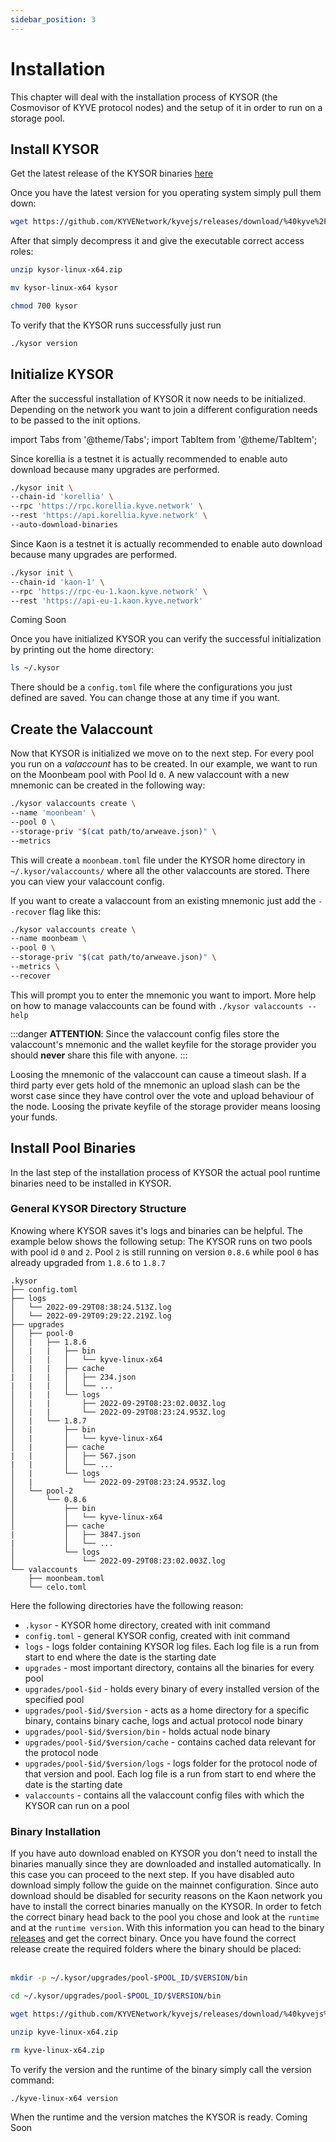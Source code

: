 ```yaml
---
sidebar_position: 3
---
```


# Installation

This chapter will deal with the installation process of KYSOR (the Cosmovisor of KYVE protocol nodes) and the setup of it in order to run on a storage pool.

## Install KYSOR

Get the latest release of the KYSOR binaries [here](https://github.com/KYVENetwork/kyvejs/releases?q=kysor&expanded=true)

Once you have the latest version for you operating system simply
pull them down:

```bash
wget https://github.com/KYVENetwork/kyvejs/releases/download/%40kyve%2Fkysor%401.0.0-beta.8/kysor-linux-x64.zip
```

After that simply decompress it and give the executable correct access roles:

```bash
unzip kysor-linux-x64.zip
```

```bash
mv kysor-linux-x64 kysor
```

```bash
chmod 700 kysor
```

To verify that the KYSOR runs successfully just run

```bash
./kysor version
```

## Initialize KYSOR

After the successful installation of KYSOR it now needs to be initialized. Depending on the network you want to join a different
configuration needs to be passed to the init options.

import Tabs from '@theme/Tabs';
import TabItem from '@theme/TabItem';

<Tabs groupId="network">
  <TabItem value="korellia" label="Korellia">
    Since korellia is a testnet it is actually recommended to enable auto download because many upgrades are performed.

```bash
./kysor init \
--chain-id 'korellia' \
--rpc 'https://rpc.korellia.kyve.network' \
--rest 'https://api.korellia.kyve.network' \
--auto-download-binaries
```

  </TabItem>
  <TabItem value="kaon" label="Kaon">
    Since Kaon is a testnet it is actually recommended to enable auto download because many upgrades are performed.

```bash
./kysor init \
--chain-id 'kaon-1' \
--rpc 'https://rpc-eu-1.kaon.kyve.network' \
--rest 'https://api-eu-1.kaon.kyve.network'
```

  </TabItem>
  <TabItem value="mainnet" label="Mainnet">
    Coming Soon
  </TabItem>
</Tabs>

Once you have initialized KYSOR you can verify the successful initialization by printing out the home directory:

```bash
ls ~/.kysor
```

There should be a `config.toml` file where the configurations you just defined are saved. You can change those at any time if you want.

## Create the Valaccount

Now that KYSOR is initialized we move on to the next step. For every pool you run on a _valaccount_ has to be created. In our example, we want to run on the Moonbeam pool with Pool Id `0`. A new valaccount with a new mnemonic can be created in the following way:

```bash
./kysor valaccounts create \
--name 'moonbeam' \
--pool 0 \
--storage-priv "$(cat path/to/arweave.json)" \
--metrics
```

This will create a `moonbeam.toml` file under the KYSOR home directory in `~/.kysor/valaccounts/` where all the other valaccounts are stored. There you can view your valaccount config.

If you want to create a valaccount from an existing mnemonic just add the `--recover` flag like this:

```bash
./kysor valaccounts create \
--name moonbeam \
--pool 0 \
--storage-priv "$(cat path/to/arweave.json)" \
--metrics \
--recover
```

This will prompt you to enter the mnemonic you want to import. More help on how to manage valaccounts can be found with `./kysor valaccounts --help`

:::danger
**ATTENTION**: Since the valaccount config files store the valaccount's mnemonic and the wallet keyfile for the storage provider you should **never** share this file with anyone.
:::

Loosing the mnemonic of the valaccount can cause a timeout slash. If a third party ever gets hold of the mnemonic an upload slash can be the worst case since they have control over the vote and upload behaviour of the node. Loosing the private keyfile of the storage provider means loosing your funds.

## Install Pool Binaries

In the last step of the installation process of KYSOR the actual pool runtime
binaries need to be installed in KYSOR.

### General KYSOR Directory Structure

Knowing where KYSOR saves it's logs and binaries can be helpful. The example below shows the following setup: The KYSOR runs on two pools with pool id `0` and `2`. Pool `2` is still running on version `0.8.6` while pool `0` has already upgraded from `1.8.6` to `1.8.7`

```
.kysor
├── config.toml
├── logs
│   └── 2022-09-29T08:38:24.513Z.log
│   └── 2022-09-29T09:29:22.219Z.log
├── upgrades
│   ├── pool-0
│   |   ├── 1.8.6
│   |   |   ├── bin
│   |   |   │   └── kyve-linux-x64
│   |   |   ├── cache
|   |   |   │   ├── 234.json
|   |   |   │   └── ...
│   |   |   └── logs
│   |   |       ├── 2022-09-29T08:23:02.003Z.log
│   |   |       └── 2022-09-29T08:23:24.953Z.log
│   |   └── 1.8.7
│   |       ├── bin
│   |       │   └── kyve-linux-x64
│   |       ├── cache
|   |       │   ├── 567.json
|   |       │   └── ...
│   |       └── logs
│   |           └── 2022-09-29T08:23:24.953Z.log
│   └── pool-2
│       └── 0.8.6
│           ├── bin
│           │   └── kyve-linux-x64
│           ├── cache
|           │   ├── 3847.json
|           │   └── ...
│           └── logs
│               └── 2022-09-29T08:23:02.003Z.log
└── valaccounts
    ├── moonbeam.toml
    └── celo.toml
```

Here the following directories have the following reason:

- `.kysor` - KYSOR home directory, created with init command
- `config.toml` - general KYSOR config, created with init command
- `logs` - logs folder containing KYSOR log files. Each log file is a run from start to end where the date is the starting date
- `upgrades` - most important directory, contains all the binaries for every pool
- `upgrades/pool-$id` - holds every binary of every installed version of the specified pool
- `upgrades/pool-$id/$version` - acts as a home directory for a specific binary, contains binary cache, logs and actual protocol node binary
- `upgrades/pool-$id/$version/bin` - holds actual node binary
- `upgrades/pool-$id/$version/cache` - contains cached data relevant for the protocol node
- `upgrades/pool-$id/$version/logs` - logs folder for the protocol node of that version and pool. Each log file is a run from start to end where the date is the starting date
- `valaccounts` - contains all the valaccount config files with which the KYSOR can run on a pool

### Binary Installation

<Tabs groupId="network">
  <TabItem value="korellia" label="Korellia">
    If you have auto download enabled on KYSOR you don't need to install the binaries manually since they are downloaded and installed automatically. In this case you can proceed to the next step. If you have disabled auto download simply follow the guide on the mainnet configuration.
  </TabItem>
  <TabItem value="kaon" label="Kaon">
    Since auto download should be disabled for security reasons on the Kaon network you have to install the correct binaries manually on the KYSOR. In order to fetch the correct binary head back to the pool you chose and look at the <code>runtime</code> and at the <code>runtime version</code>. With this information you can head to the binary <a href="https://github.com/KYVENetwork/kyvejs/releases">releases</a> and get the correct binary.
    Once you have found the correct release create the required folders where the binary should be placed:<br/><br/>

```bash
mkdir -p ~/.kysor/upgrades/pool-$POOL_ID/$VERSION/bin
```

```bash
cd ~/.kysor/upgrades/pool-$POOL_ID/$VERSION/bin
```

```bash
wget https://github.com/KYVENetwork/kyvejs/releases/download/%40kyvejs%2F$RUNTIME%40$VERSION/kyve-linux-x64.zip
```

```bash
unzip kyve-linux-x64.zip
```

```bash
rm kyve-linux-x64.zip
```

To verify the version and the runtime of the binary simply call the version command:

```bash
./kyve-linux-x64 version
```

When the runtime and the version matches the KYSOR is ready.
</TabItem>
<TabItem value="mainnet" label="Mainnet">
Coming Soon
</TabItem>
</Tabs>
